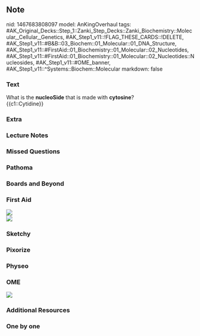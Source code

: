 ## Note
nid: 1467683808097
model: AnKingOverhaul
tags: #AK_Original_Decks::Step_1::Zanki_Step_Decks::Zanki_Biochemistry::Molecular,_Cellular,_Genetics, #AK_Step1_v11::!FLAG_THESE_CARDS::!DELETE, #AK_Step1_v11::#B&B::03_Biochem::01_Molecular::01_DNA_Structure, #AK_Step1_v11::#FirstAid::01_Biochemistry::01_Molecular::02_Nucleotides, #AK_Step1_v11::#FirstAid::01_Biochemistry::01_Molecular::02_Nucleotides::Nucleosides, #AK_Step1_v11::#OME_banner, #AK_Step1_v11::^Systems::Biochem::Molecular
markdown: false

### Text
<div>
  <div>
    <div>
      What is the <b>nucleoSide</b> that is made with
      <b>cytosine</b>?
    </div>
    <div>
      {{c1::Cytidine}}
    </div>
  </div>
</div>

### Extra


### Lecture Notes


### Missed Questions


### Pathoma


### Boards and Beyond


### First Aid
<img src="paste-16707422781564.jpg">
<div><img src="paste-201154793309074.jpg"></div>

### Sketchy


### Pixorize


### Physeo


### OME
<div class="ome-widget">
  <a href="https://onlinemeded.org?ref=anki"><img src=
  "_OME_AnkiFlashcards_General_3.png"></a>
</div>

### Additional Resources


### One by one

